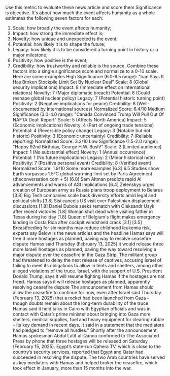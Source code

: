 Use this metric to evaluate these news article and score them
Significance is objective. It's about how much the event affects humanity as a whole
estimates the following seven factors for each:
1. Scale: how broadly the event affects humanity;
2. Impact: how strong the immediate effect is;
3. Novelty: how unique and unexpected is the event;
4. Potential: how likely it is to shape the future;
5. Legacy: how likely it is to be considered a turning point in history or a major milestone;
6. Positivity: how positive is the event;
7. Credibility: how trustworthy and reliable is the source.
Combine these factors into a single significance score and normalize to a 0-10 scale.
Here are some examples
High Significance (6.0-6.5 range): "Iran Says It Has Broken Stockpile Limit Set By Nuclear Deal"
Scale: 8 (Global security implications) Impact: 8 (Immediate effect on international relations) Novelty: 7 (Major diplomatic breach) Potential: 8 (Could reshape global nuclear policy) Legacy: 7 (Potential historic turning point) Positivity: 2 (Negative implications for peace) Credibility: 8 (Well-documented by international sources) Normalized Score: 6.4/10
Medium Significance (3.0-4.0 range): "Canada Convinced Trump Will Pull Out Of NAFTA Deal: Report"
Scale: 5 (Affects North America) Impact: 5 (Economic implications) Novelty: 4 (Part of ongoing trade tensions) Potential: 4 (Reversible policy change) Legacy: 3 (Notable but not historic) Positivity: 3 (Economic uncertainty) Credibility: 7 (Reliable reporting) Normalized Score: 3.2/10
Low Significance (1.5-2.0 range): "Happy 92nd Birthday, George H.W. Bush!"
Scale: 2 (Limited audience) Impact: 1 (No substantial effect) Novelty: 1 (Annual occurrence) Potential: 1 (No future implications) Legacy: 2 (Minor historical note) Positivity: 7 (Positive personal event) Credibility: 8 (Verified event) Normalized Score: 1.9/10
Some more examples
[6.3] 6.5 Studies show Earth surpasses 1.5°C global warming limit set by Paris Agreement (theconversation.com + 5)
[6.0] Sam Altman predicts rapid AI advancements and warns of AGI implications
[6.4] Zelenskyy urges creation of European army as Russia plans troop deployment to Belarus
[3.8] Big Tech companies scale back diversity efforts amid legal and political shifts
[3.8] Sisi cancels US visit over Palestinian displacement discussions
[1.8] Daniel Dubois seeks rematch with Oleksandr Usyk after recent victories
[1.8] Woman shot dead while visiting father in Texas during holiday [1.8] Queen of Belgium's flight makes emergency landing in Costa Rica after cockpit windshield crack [3.1] [3.5] Breastfeeding for six months may reduce childhood leukemia risk, experts say
Below is the news articles and the headline
Hamas says will free 3 more hostages as planned, paving way to resolve ceasefire dispute
Hamas said Thursday (February 13, 2025) it would release three more Israeli hostages as planned, paving the way toward resolving a major dispute over the ceasefire in the Gaza Strip.
The militant group had threatened to delay the next release of captives, accusing Israel of failing to meet its obligations to allow in tents and shelters, among other alleged violations of the truce.
Israel, with the support of U.S. President Donald Trump, says it will resume fighting Hamas if the hostages are not freed.
 Hamas says it will release hostages as planned, apparently resolving ceasefire dispute
The announcement from Hamas should allow the ceasefire to continue for now, even after Israel said Thursday (February 13, 2025) that a rocket had been launched from Gaza – though doubts remain about the long-term durability of the truce.
Hamas said it held talks in Cairo with Egyptian officials and was in contact with Qatar’s prime minister about bringing into Gaza more shelters, medical supplies, fuel and heavy equipment for clearing rubble – its key demand in recent days. It said in a statement that the mediators had pledged to “remove all hurdles.”
Shortly after the announcement, Hamas spokesman Abdul Latif al-Qanou confirmed to The Associated Press by phone that three hostages will be released on Saturday (February 15, 2025).
Egypt’s state-run Qahera TV, which is close to the country’s security services, reported that Egypt and Qatar had succeeded in resolving the dispute. The two Arab countries have served as key mediators with Hamas and helped broker the ceasefire, which took effect in January, more than 15 months into the war.

  